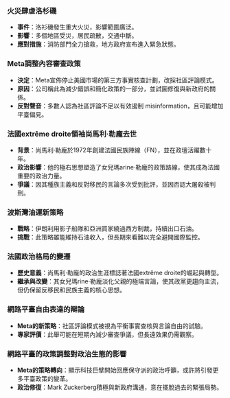 ### 火災肆虐洛杉磯  
- **事件**：洛衫磯發生重大火災，影響範圍廣泛。  
- **影響**：多個地區受災，居民疏散，交通中斷。  
- **應對措施**：消防部門全力搶救，地方政府宣布進入緊急狀態。  

### Meta調整內容審查政策  
- **決定**：Meta宣佈停止美國市場的第三方事實核查計劃，改採社區評論模式。  
- **原因**：公司稱此為減少錯誤和簡化政策的一部分，並試圖修復與新政府的關係。  
- **反對聲音**：多數人認為社區評論不足以有效遏制 misinformation，且可能增加平臺偏見。  

### 法國extrême droite領袖尚馬利·勒龐去世  
- **背景**：尚馬利·勒龐於1972年創建法國民族陣線（FN），並在政壇活躍數十年。  
- **政治影響**：他的極右思想塑造了女兒瑪arine·勒龐的政策路線，使其成為法國重要的政治力量。  
- **爭議**：因其種族主義和反對移民的言論多次受到批評，並因否認大屠殺被判刑。  

### 波斯灣油運新策略  
- **戰略**：伊朗利用影子船隊和亞洲買家繞過西方制裁，持續出口石油。  
- **挑戰**：此策略雖能維持石油收入，但長期來看難以完全避開國際監控。  

### 法國政治格局的變遷  
- **歷史意義**：尚馬利·勒龐的政治生涯標誌著法國extrême droite的崛起與轉型。  
- **繼承與改變**：其女兒瑪rine·勒龐淡化父親的極端言論，使其政黨更趨向主流，但仍保留反移民和民族主義的核心思想。  

### 網路平臺自由表達的辯論  
- **Meta的新策略**：社區評論模式被視為平衡事實查核與言論自由的試驗。  
- **專家評價**：此舉可能在短期內減少審查爭議，但長遠效果仍需觀察。  

### 網路平臺的政策調整對政治生態的影響  
- **Meta的策略轉向**：顯示科技巨擘開始回應保守派的政治呼籲，或許將引發更多平臺政策的變革。  
- **政治修復**：Mark Zuckerberg積極與新政府溝通，意在擺脫過去的緊張局勢。
